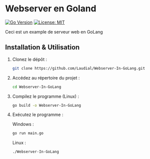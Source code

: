 # Webserver en Goland
[![Go Version](https://img.shields.io/badge/Go-1.21.5-blue.svg)](https://golang.org/)
[![License: MIT](https://img.shields.io/badge/License-MIT-yellow.svg)](https://opensource.org/licenses/MIT)



Ceci est un example de serveur web en GoLang

## Installation & Utilisation

1. Clonez le dépôt :
    ```bash
    git clone https://github.com/Laudial/Webserver-In-GoLang.git
    ```

2. Accédez au répertoire du projet :
    ```bash
    cd Webserver-In-GoLang
    ```

3. Compilez le programme (Linux) :
    ```bash
    go build -o Webserver-In-GoLang
    ```

4. Exécutez le programme :

    Windows :
    ```bash
    go run main.go
    ```

    Linux :
    ```bash
    ./Webserver-In-GoLang
    ```



